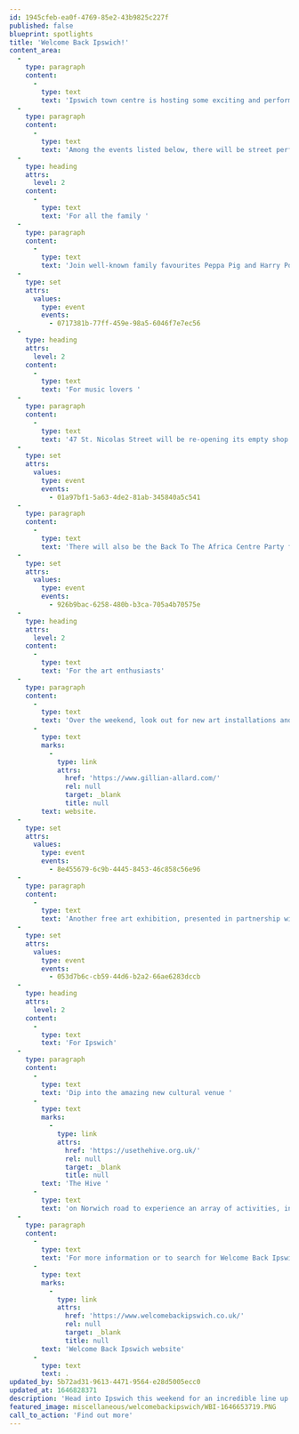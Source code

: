 ```yaml
---
id: 1945cfeb-ea0f-4769-85e2-43b9825c227f
published: false
blueprint: spotlights
title: 'Welcome Back Ipswich!'
content_area:
  -
    type: paragraph
    content:
      -
        type: text
        text: 'Ipswich town centre is hosting some exciting and performances this weekend. Between 11-13 March, Ipswich Borough Council has organised a celebration of the town by calling upon arts organisations and local talent. Empty buildings like Ancient House and 47 St. Nicholas Street will play host to exhibitions, pop-up department stores and open mic nights. '
  -
    type: paragraph
    content:
      -
        type: text
        text: 'Among the events listed below, there will be street performers throughout the town centre from 10am-4pm and 6.30pm-9pm on Saturday 12 March and a light installation on Corn Hill to show thanks to key workers for their work over the last two years.'
  -
    type: heading
    attrs:
      level: 2
    content:
      -
        type: text
        text: 'For all the family '
  -
    type: paragraph
    content:
      -
        type: text
        text: 'Join well-known family favourites Peppa Pig and Harry Potter on the big screen at an affordable ticket price. King Street Cinema at the Corn Exchange will be screening family films for only £3 (£1 of which will go to charity).'
  -
    type: set
    attrs:
      values:
        type: event
        events:
          - 0717381b-77ff-459e-98a5-6046f7e7ec56
  -
    type: heading
    attrs:
      level: 2
    content:
      -
        type: text
        text: 'For music lovers '
  -
    type: paragraph
    content:
      -
        type: text
        text: '47 St. Nicolas Street will be re-opening its empty shop window for one evening only for an Open Mic night on the Saturday, while Outloud Music and The Smokehouse have brought together a fantastic selection of music artists to perform on Friday evening until late and then during the day on Saturday as well. '
  -
    type: set
    attrs:
      values:
        type: event
        events:
          - 01a97bf1-5a63-4de2-81ab-345840a5c541
  -
    type: paragraph
    content:
      -
        type: text
        text: 'There will also be the Back To The Africa Centre Party ft. Jazzie B (Soul II Soul) at Arlingtons on Saturday evening, however please be aware that there is a £12.50 ticket price on the door for this event. '
  -
    type: set
    attrs:
      values:
        type: event
        events:
          - 926b9bac-6258-480b-b3ca-705a4b70575e
  -
    type: heading
    attrs:
      level: 2
    content:
      -
        type: text
        text: 'For the art enthusiasts'
  -
    type: paragraph
    content:
      -
        type: text
        text: 'Over the weekend, look out for new art installations and exhibitions appearing across Ipswich. For local female artists, look to the Fierce Colour exhibition which will be temporarily be appearing in Ronin Body Arts. Here you will find pieces of work from 23 female artists. Two of photographic artist Gillian Allard''s pieces will be appearing at The Ancient House as well as Ipswich Museum, to find out more about Gillian''s work then please visit her '
      -
        type: text
        marks:
          -
            type: link
            attrs:
              href: 'https://www.gillian-allard.com/'
              rel: null
              target: _blank
              title: null
        text: website.
  -
    type: set
    attrs:
      values:
        type: event
        events:
          - 8e455679-6c9b-4445-8453-46c858c56e96
  -
    type: paragraph
    content:
      -
        type: text
        text: 'Another free art exhibition, presented in partnership with Aspire Black Suffolk and Noise of Art, is the Black Cowboys Art Exhibition by renowned local photographer John Ferguson. The exhibition will include photos of African American cowboys projected from Arlingtons Ipswich, and soundtracked by DJ Ben Osborne. '
  -
    type: set
    attrs:
      values:
        type: event
        events:
          - 053d7b6c-cb59-44d6-b2a2-66ae6283dccb
  -
    type: heading
    attrs:
      level: 2
    content:
      -
        type: text
        text: 'For Ipswich'
  -
    type: paragraph
    content:
      -
        type: text
        text: 'Dip into the amazing new cultural venue '
      -
        type: text
        marks:
          -
            type: link
            attrs:
              href: 'https://usethehive.org.uk/'
              rel: null
              target: _blank
              title: null
        text: 'The Hive '
      -
        type: text
        text: 'on Norwich road to experience an array of activities, including live music, film screenings, art and music workshops, as well as live podcasts. This is an exciting opportunity to explore this new creative venue designed for the people of Ipswich. Kinetic Science will also be holding their annual Suffolk Science Festival in the Ipswich Townhall over the weekend and there will be a pop-up department store opening in Ancient House for all your food, drink and retail needs! '
  -
    type: paragraph
    content:
      -
        type: text
        text: 'For more information or to search for Welcome Back Ipswich events across the Let''s Get Creative site, just select the ''Welcome Back Ipswich'' tag on the right hand side of the listings page or for the full itinerary of events then just visit the dedicated '
      -
        type: text
        marks:
          -
            type: link
            attrs:
              href: 'https://www.welcomebackipswich.co.uk/'
              rel: null
              target: _blank
              title: null
        text: 'Welcome Back Ipswich website'
      -
        type: text
        text: .
updated_by: 5b72ad31-9613-4471-9564-e28d5005ecc0
updated_at: 1646828371
description: 'Head into Ipswich this weekend for an incredible line up of events and experiences. From street performers and art installations, to drop in workshops and open mic events - there''s something for everyone.'
featured_image: miscellaneous/welcomebackipswich/WBI-1646653719.PNG
call_to_action: 'Find out more'
---
```

